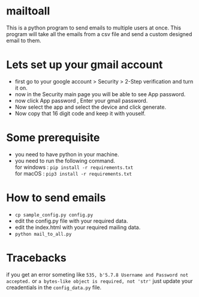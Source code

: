 # mailtoall
This is a python program to send emails to multiple users at once.
This program will take all the emails from a csv file and send a custom designed email to them.

# Lets set up your gmail account
- first go to your google account > Security > 2-Step verification and turn it on.
- now in the Security main page you will be able to see App password.
- now click App password , Enter your gmail password.
- Now select the app and select the device and click generate.
- Now copy that 16 digit code and keep it with youself.

# Some prerequisite
- you need to have python in your machine.
- you need to run the following command. <br>
for windows : `pip install -r requirements.txt`<br>
for macOS : `pip3 install -r requirements.txt`

# How to send emails
- `cp sample_config.py config.py`
- edit the config.py file with your required data.
- edit the index.html with your required mailing data.
- `python mail_to_all.py`

# Tracebacks
if you get an error someting like `535, b'5.7.8 Username and Password not accepted.` or `a bytes-like object is required, not 'str'` just update your creadentials in the `config_data.py` file.